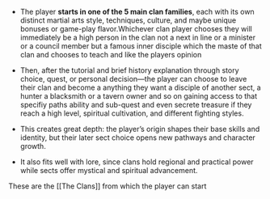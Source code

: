 - The player **starts in one of the 5 main clan families**, each with its own distinct martial arts style, techniques, culture, and maybe unique bonuses or game-play flavor.Whichever clan player chooses they will immediately be a high person in the clan not a next in line or a minister or a council member but a famous inner disciple which the maste  of that clan and chooses to teach and like the players opinion
    
- Then, after the tutorial and brief history explanation through story choice, quest, or personal decision—the player can choose to leave their clan and become a anything they want a disciple of another sect, a hunter a blacksmith or a tavern owner and so on gaining access to that specifiy paths ability and sub-quest and even secrete treasure if they reach a high level, spiritual cultivation, and different fighting styles.
    
- This creates great depth: the player’s origin shapes their base skills and identity, but their later sect choice opens new pathways and character growth.
    
- It also fits well with lore, since clans hold regional and practical power while sects offer mystical and spiritual advancement.


These are the [[The Clans]] from which the player can start
